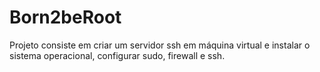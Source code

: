 # Born2beRoot
Projeto consiste em criar um servidor ssh em máquina virtual e instalar o sistema operacional, configurar sudo, firewall e ssh.
